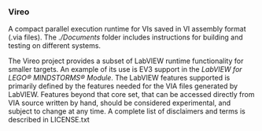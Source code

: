 ### Vireo

A compact parallel execution runtime for VIs saved in VI assembly format (.via files). The *./Documents* folder includes instructions for building and testing on different systems.

The Vireo project provides a subset of LabVIEW runtime functionality for smaller targets. An example of its use is
EV3 support in the _LabVIEW for LEGO® MINDSTORMS® Module_. The LabVIEW features supported is primarily defined by the features needed for the VIA files generated by LabVIEW. Features beyond that core set, that can be accessed directly from VIA source written by hand, should be considered experimental, and subject to change at any time. A complete list of disclaimers and terms is described in LICENSE.txt

